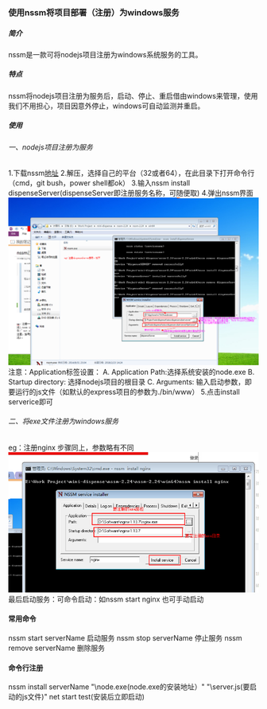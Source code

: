 ### 使用nssm将项目部署（注册）为windows服务

##### 简介
nssm是一款可将nodejs项目注册为windows系统服务的工具。
##### 特点
nssm将nodejs项目注册为服务后，启动、停止、重启借由windows来管理，使用我们不用担心，项目因意外停止，windows可自动监测并重启。
##### 使用
###### 一、nodejs项目注册为服务
1.下载nssm[地址](http://www.nssm.cc/release/nssm-2.24.zip)
2.解压，选择自己的平台（32或者64），在此目录下打开命令行（cmd，git bush，power shell都ok）
3.输入nssm install dispenseServer(dispenseServer即注册服务名称，可随便取)
4.弹出nssm界面
![](../Image/nssm1.png)
注意：Application标签设置：
A. Application Path:选择系统安装的node.exe
B. Startup directory: 选择nodejs项目的根目录
C. Arguments: 输入启动参数，即要运行的js文件（如默认的express项目的参数为./bin/www）
5.点击install serverice即可
###### 二、将exe文件注册为windows服务
eg：注册nginx
步骤同上，参数略有不同
![](../Image/nssm.png)
最后启动服务：可命令启动：如nssm start nginx
也可手动启动
#### 常用命令
nssm start serverName 启动服务
nssm stop serverName 停止服务
nssm remove serverName 删除服务
#### 命令行注册
nssm install serverName "\node.exe(node.exe的安装地址）" "\server.js(要启动的js文件)" net start test(安装后立即启动)



